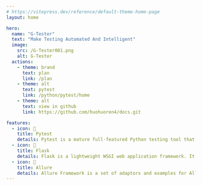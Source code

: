 ```yaml
---
# https://vitepress.dev/reference/default-theme-home-page
layout: home

hero:
  name: "G-Tester"
  text: "Make Testing Automated And Intelligent"
  image:
    src: /G-Tester001.png
    alt: G-Tester
  actions:
    - theme: brand
      text: plan
      link: /plan
    - theme: alt
      text: pytest
      link: /python/pytest/home
    - theme: alt
      text: view in github
      link: https://github.com/huohuoren4/docs.git

features:
  - icon: 🍔
    title: Pytest
    details: Pytest is a mature full-featured Python testing tool that helps you write better programs.
  - icon: 🧶
    title: Flask
    details: Flask is a lightweight WSGI web application framework. It is designed to make getting started quick and easy.
  - icon: 🍜
    title: Allure
    details: Allure Framework is a set of adaptors and examples for Allure Report, a flexible, lightweight multi-language test reporting tool.  
---
```

<style>
:root {
  --vp-home-hero-name-color: transparent;
  --vp-home-hero-name-background: -webkit-linear-gradient(120deg, #bd34fe 30%, #41d1ff);

  --vp-home-hero-image-background-image: linear-gradient(-45deg, #bd34fe 50%, #47caff 50%);
  --vp-home-hero-image-filter: blur(40px);
}

@media (min-width: 640px) {
  :root {
    --vp-home-hero-image-filter: blur(56px);
  }
}

@media (min-width: 960px) {
  :root {
    --vp-home-hero-image-filter: blur(72px);
  }
}
</style>
